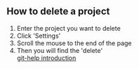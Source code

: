 ## How to delete a project
1. Enter the project you want to delete
2. Click 'Settings'
3. Scroll the mouse to the end of the page
4. Then you will find the 'delete'  
[git-help introduction](https://help.github.com/articles/deleting-a-repository/)

